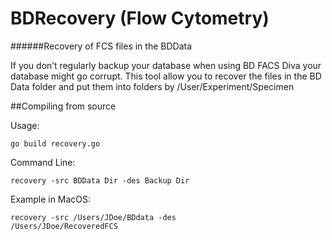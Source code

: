 # BDRecovery (Flow Cytometry)
######Recovery of FCS files in the BDData

If you don’t regularly backup your database
when using BD FACS Diva your database might go 
corrupt.  This tool allow you  to recover the files
in the BD Data folder and put them into folders by
/User/Experiment/Specimen 


##Compiling from source

Usage:  <pre><code>go build recovery.go</code></pre>
Command Line:   <pre><code>recovery -src BDData Dir -des Backup Dir </code></pre>
Example in MacOS:  <pre><code>recovery -src /Users/JDoe/BDdata -des /Users/JDoe/RecoveredFCS<pre><code>
